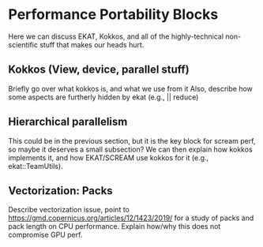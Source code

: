 # Performance Portability Blocks

Here we can discuss EKAT, Kokkos, and all of the highly-technical non-scientific
stuff that makes our heads hurt.

## Kokkos (View, device, parallel stuff)
Briefly go over what kokkos is, and what we use from it
Also, describe how some aspects are furtherly hidden by ekat (e.g., || reduce)

## Hierarchical parallelism
This could be in the previous section, but it is the key block for scream perf,
so maybe it deserves a small subsection? We can then explain how kokkos implements it,
and how EKAT/SCREAM use kokkos for it (e.g., ekat::TeamUtils).

## Vectorization: Packs
Describe vectorization issue, point to https://gmd.copernicus.org/articles/12/1423/2019/
for a study of packs and pack length on CPU performance.
Explain how/why this does not compromise GPU perf.
